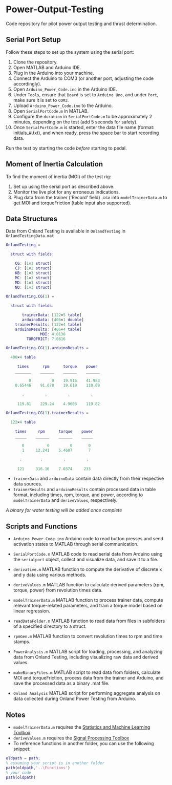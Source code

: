 # Power-Output-Testing

Code repository for pilot power output testing and thrust determination.

## Serial Port Setup

Follow these steps to set up the system using the serial port:

1. Clone the repository.
2. Open MATLAB and Arduino IDE.
3. Plug in the Arduino into your machine.
4. Connect the Arduino to COM3 (or another port, adjusting the code accordingly).
5. Open `Arduino_Power_Code.ino` in the Arduino IDE.
6. Under `Tools`, ensure that `Board` is set to `Arduino Uno`, and under `Port`, make sure it is set to `COM3`.
7. Upload `Arduino_Power_Code.ino` to the Arduino.
8. Open `SerialPortCode.m` in MATLAB.
9. Configure the `duration` in `SerialPortCode.m` to be approximately 2 minutes, depending on the test (add 5 seconds for safety).
10. Once `SerialPortCode.m` is started, enter the data file name (format: initials\_#.txt), and when ready, press the space bar to start recording data.

Run the test by starting the code _before_ starting to pedal.

## Moment of Inertia Calculation

To find the moment of inertia (MOI) of the test rig:

1. Set up using the serial port as described above.
2. Monitor the live plot for any erroneous indications.
3. Plug data from the trainer ('Record' field) .csv into `modelTrainerData.m` to get MOI and torqueFriction (table input also supported).

## Data Structures

Data from Onland Testing is available in `OnlandTesting` in `OnlandTestingData.mat`

```matlab
OnlandTesting = 

  struct with fields:

    CG: [1×3 struct]
    CJ: [1×2 struct]
    KB: [1×3 struct]
    MC: [1×3 struct]
    MD: [1×3 struct]
    NQ: [1×3 struct]

OnlandTesting.CG(1) =

  struct with fields:

       trainerData: [122×5 table]
       arduinoData: [406×1 double]
    trainerResults: [122×4 table]
    arduinoResults: [406×4 table]
               MOI: 4.0138
         TORQFRICT: 7.0816

OnlandTesting.CG(1).arduinoResults =

  406×4 table

     times      rpm      torque    power 
    _______    ______    ______    ______

          0         0    19.916    41.983
    0.65446    91.678    19.619    110.09

       :         :         :         :   

     119.81    229.24    4.9603    119.82

OnlandTesting.CG(1).trainerResults =

  122×4 table

    times     rpm      torque    power
    _____    ______    ______    _____

       0          0         0       0 
       1     12.241    5.4607       7 

      :        :         :         :  

     121     316.16    7.0374     233 

```

- `trainerData` and `arduinoData` contain data directly from their respective data sources.
- `trainerResults` and `arduinoResults` contain processed data in table format, including times, rpm, torque, and power, according to `modelTrainerData` and `deriveValues`, respectively.

_A binary for water testing will be added once complete_

## Scripts and Functions

- `Arduino_Power_Code.ino`
  Arduino code to read button presses and send activation states to MATLAB through serial communication.

- `SerialPortCode.m`
  MATLAB code to read serial data from Arduino using the `serialport` object, collect and visualize data, and save it to a file.

- `derivative.m`
  MATLAB function to compute the derivative of discrete x and y data using various methods.

- `deriveValues.m`
  MATLAB function to calculate derived parameters (rpm, torque, power) from revolution times data.

- `modelTrainerData.m`
  MATLAB function to process trainer data, compute relevant torque-related parameters, and train a torque model based on linear regression.

- `readDataFolder.m`
  MATLAB function to read data from files in subfolders of a specified directory to a struct.

- `rpmGen.m`
  MATLAB function to convert revolution times to rpm and time stamps.

- `PowerAnalysis.m`
  MATLAB script for loading, processing, and analyzing data from Onland Testing, including visualizing raw data and derived values.

- `makeBinaryFiles.m`
  MATLAB script to read data from folders, calculate MOI and torqueFriction, process data from the trainer and Arduino, and save the processed data as a binary .mat file.

- `Onland Analysis`
  MATLAB script for performing aggregate analysis on data collected during Onland Power Testing from Arduino.

## Notes

- `modelTrainerData.m` requires the [Statistics and Machine Learning Toolbox](https://www.mathworks.com/products/statistics.html).
- `deriveValues.m` requires the [Signal Processing Toolbox](https://www.mathworks.com/products/signal.html)
- To reference functions in another folder, you can use the following snippet:

```matlab
oldpath = path;
% assuming your script is in another folder
path(oldpath,'..\Functions')
% your code
path(oldpath)
```